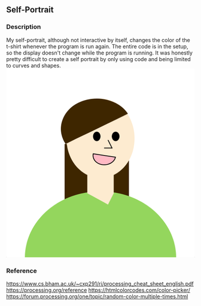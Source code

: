 ## Self-Portrait

### Description
My self-portrait, although not interactive by itself, changes the color of the t-shirt whenever the program is run again. The entire code is in the setup, so the display doesn't change while the program is running. It was honestly pretty difficult to create a self portrait by only using code and being limited to curves and shapes.
![](march19_portrait.png)


### Reference
https://www.cs.bham.ac.uk/~cxp291/ri/processing_cheat_sheet_english.pdf
https://processing.org/reference
https://htmlcolorcodes.com/color-picker/
https://forum.processing.org/one/topic/random-color-multiple-times.html

